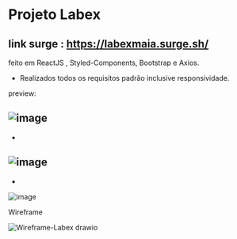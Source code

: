 # Projeto Labex 

## link surge : https://labexmaia.surge.sh/

feito em ReactJS , Styled-Components, Bootstrap e Axios.

- Realizados todos os requisitos padrão inclusive responsividade.

preview:

![image](https://user-images.githubusercontent.com/88292112/154959430-64c17a08-6494-4273-86a8-55c589579d8e.png)
-
-
![image](https://user-images.githubusercontent.com/88292112/154959483-79e75b25-0f16-4932-a099-7ca2f1d886bc.png)
-
-
![image](https://user-images.githubusercontent.com/88292112/154959552-cb6f4a80-2fd0-4b90-ba08-04a36df8415f.png)


Wireframe

![Wireframe-Labex drawio](https://user-images.githubusercontent.com/88292112/153943689-b5a9173a-2eed-464c-8a79-20d30195ad60.png)

